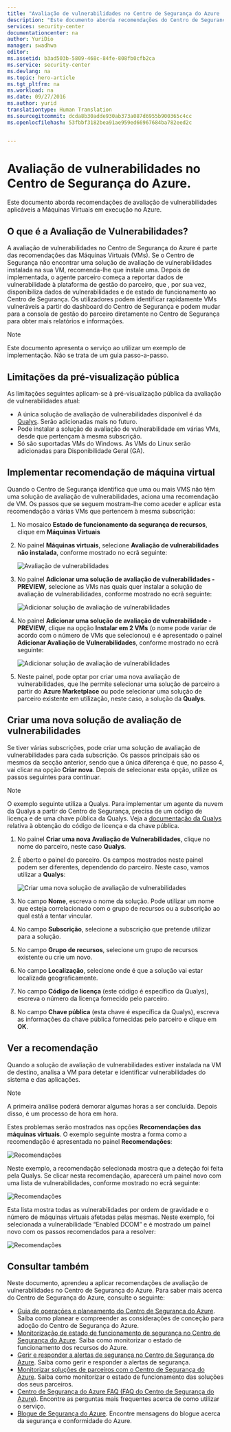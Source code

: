 ```yaml
---
title: "Avaliação de vulnerabilidades no Centro de Segurança do Azure | Microsoft Docs"
description: "Este documento aborda recomendações do Centro de Segurança do Azure que o ajudam a proteger as suas máquinas virtuais mediante a instalação de uma solução de avaliação de vulnerabilidades."
services: security-center
documentationcenter: na
author: YuriDio
manager: swadhwa
editor: 
ms.assetid: b3ad503b-5809-468c-84fe-808fb0cfb2ca
ms.service: security-center
ms.devlang: na
ms.topic: hero-article
ms.tgt_pltfrm: na
ms.workload: na
ms.date: 09/27/2016
ms.author: yurid
translationtype: Human Translation
ms.sourcegitcommit: dcda8b30adde930ab373a087d6955b900365c4cc
ms.openlocfilehash: 53fbbf3182bea91ae959ed66967684ba782eed2c


---
```

# <a name="vulnerability-assessment-in-azure-security-center"></a>Avaliação de vulnerabilidades no Centro de Segurança do Azure.
Este documento aborda recomendações de avaliação de vulnerabilidades aplicáveis a Máquinas Virtuais em execução no Azure.

## <a name="what-is-vulnerability-assessment"></a>O que é a Avaliação de Vulnerabilidades?
A avaliação de vulnerabilidades no Centro de Segurança do Azure é parte das recomendações das Máquinas Virtuais (VMs). Se o Centro de Segurança não encontrar uma solução de avaliação de vulnerabilidades instalada na sua VM, recomenda-lhe que instale uma. Depois de implementada, o agente parceiro começa a reportar dados de vulnerabilidade à plataforma de gestão do parceiro, que , por sua vez, disponibiliza dados de vulnerabilidades e de estado de funcionamento ao Centro de Segurança. Os utilizadores podem identificar rapidamente VMs vulneráveis a partir do dashboard do Centro de Segurança e podem mudar para a consola de gestão do parceiro diretamente no Centro de Segurança para obter mais relatórios e informações.

> [!NOTE]
> Este documento apresenta o serviço ao utilizar um exemplo de implementação. Não se trata de um guia passo-a-passo.
> 
> 

## <a name="public-preview-limitations"></a>Limitações da pré-visualização pública
As limitações seguintes aplicam-se à pré-visualização pública da avaliação de vulnerabilidades atual:

* A única solução de avaliação de vulnerabilidades disponível é da [Qualys](https://www.qualys.com/lp/azure). Serão adicionadas mais no futuro.
* Pode instalar a solução de avaliação de vulnerabilidade em várias VMs, desde que pertençam à mesma subscrição.
* Só são suportadas VMs do Windows. As VMs do Linux serão adicionadas para Disponibilidade Geral (GA).

## <a name="implement-virtual-machine-recommendation"></a>Implementar recomendação de máquina virtual
Quando o Centro de Segurança identifica que uma ou mais VMS não têm uma solução de avaliação de vulnerabilidades, aciona uma recomendação de VM. Os passos que se seguem mostram-lhe como aceder e aplicar esta recomendação a várias VMs que pertencem à mesma subscrição:

1. No mosaico **Estado de funcionamento da segurança de recursos**, clique em **Máquinas Virtuais**
2. No painel **Máquinas virtuais**, selecione **Avaliação de vulnerabilidades não instalada**, conforme mostrado no ecrã seguinte:
   
    ![Avaliação de vulnerabilidades](./media/security-center-vulnerability-assessment-recommendations/security-center-vulnerability-assessment-fig1.png)
3. No painel **Adicionar uma solução de avaliação de vulnerabilidades - PREVIEW**, selecione as VMs nas quais quer instalar a solução de avaliação de vulnerabilidades, conforme mostrado no ecrã seguinte:
   
    ![Adicionar solução de avaliação de vulnerabilidades](./media/security-center-vulnerability-assessment-recommendations/security-center-vulnerability-assessment-fig2.png)
4. No painel **Adicionar uma solução de avaliação de vulnerabilidade - PREVIEW**, clique na opção **Instalar em 2 VMs** (o nome pode variar de acordo com o número de VMs que selecionou) e é apresentado o painel **Adicionar Avaliação de Vulnerabilidades**, conforme mostrado no ecrã seguinte:
   
    ![Adicionar solução de avaliação de vulnerabilidades](./media/security-center-vulnerability-assessment-recommendations/security-center-vulnerability-assessment-fig3.png)
5. Neste painel, pode optar por criar uma nova avaliação de vulnerabilidades, que lhe permite selecionar uma solução de parceiro a partir do **Azure Marketplace** ou pode selecionar uma solução de parceiro existente em utilização, neste caso, a solução da **Qualys**.

## <a name="create-a-new-vulnerability-assessment-solution"></a>Criar uma nova solução de avaliação de vulnerabilidades
Se tiver várias subscrições, pode criar uma solução de avaliação de vulnerabilidades para cada subscrição. Os passos principais são os mesmos da secção anterior, sendo que a única diferença é que, no passo 4, vai clicar na opção **Criar nova**. Depois de selecionar esta opção, utilize os passos seguintes para continuar.

> [!NOTE]
> O exemplo seguinte utiliza a Qualys. Para implementar um agente da nuvem da Qualys a partir do Centro de Segurança, precisa de um código de licença e de uma chave pública da Qualys. Veja a [documentação da Qualys](https://community.qualys.com/docs/DOC-5823-deploying-qualys-cloud-agents-from-microsoft-azure-security-center) relativa à obtenção do código de licença e da chave pública. 
> 
> 

1. No painel **Criar uma nova Avaliação de Vulnerabilidades**, clique no nome do parceiro, neste caso **Qualys**.
2. É aberto o painel do parceiro. Os campos mostrados neste painel podem ser diferentes, dependendo do parceiro. Neste caso, vamos utilizar a **Qualys**:
   
    ![Criar uma nova solução de avaliação de vulnerabilidades](./media/security-center-vulnerability-assessment-recommendations/security-center-vulnerability-assessment-fig7.png)
3. No campo **Nome**, escreva o nome da solução. Pode utilizar um nome que esteja correlacionado com o grupo de recursos ou a subscrição ao qual está a tentar vincular.
4. No campo **Subscrição**, selecione a subscrição que pretende utilizar para a solução.
5. No campo **Grupo de recursos**, selecione um grupo de recursos existente ou crie um novo.
6. No campo **Localização**, selecione onde é que a solução vai estar localizada geograficamente.
7. No campo **Código de licença** (este código é específico da Qualys), escreva o número da licença fornecido pelo parceiro.
8. No campo **Chave pública** (esta chave é específica da Qualys), escreva as informações da chave pública fornecidas pelo parceiro e clique em **OK**.

## <a name="review-recommendation"></a>Ver a recomendação
Quando a solução de avaliação de vulnerabilidades estiver instalada na VM de destino, analisa a VM para detetar e identificar vulnerabilidades do sistema e das aplicações.

> [!NOTE]
> A primeira análise poderá demorar algumas horas a ser concluída. Depois disso, é um processo de hora em hora.
> 
> 

Estes problemas serão mostrados nas opções **Recomendações das máquinas virtuais**. O exemplo seguinte mostra a forma como a recomendação é apresentada no painel **Recomendações**:

![Recomendações](./media/security-center-vulnerability-assessment-recommendations/security-center-vulnerability-assessment-fig4.png)

Neste exemplo, a recomendação selecionada mostra que a deteção foi feita pela Qualys. Se clicar nesta recomendação, aparecerá um painel novo com uma lista de vulnerabilidades, conforme mostrado no ecrã seguinte:

![Recomendações](./media/security-center-vulnerability-assessment-recommendations/security-center-vulnerability-assessment-fig5.png)

Esta lista mostra todas as vulnerabilidades por ordem de gravidade e o número de máquinas virtuais afetadas pelas mesmas. Neste exemplo, foi selecionada a vulnerabilidade “Enabled DCOM” e é mostrado um painel novo com os passos recomendados para a resolver:

![Recomendações](./media/security-center-vulnerability-assessment-recommendations/security-center-vulnerability-assessment-fig6.png)

## <a name="see-also"></a>Consultar também
Neste documento, aprendeu a aplicar recomendações de avaliação de vulnerabilidades no Centro de Segurança do Azure. Para saber mais acerca do Centro de Segurança do Azure, consulte o seguinte:

* [Guia de operações e planeamento do Centro de Segurança do Azure](security-center-planning-and-operations-guide.md). Saiba como planear e compreender as considerações de conceção para adoção do Centro de Segurança do Azure.
* [Monitorização de estado de funcionamento de segurança no Centro de Segurança do Azure](security-center-monitoring.md). Saiba como monitorizar o estado de funcionamento dos recursos do Azure.
* [Gerir e responder a alertas de segurança no Centro de Segurança do Azure](security-center-managing-and-responding-alerts.md). Saiba como gerir e responder a alertas de segurança.
* [Monitorizar soluções de parceiros com o Centro de Segurança do Azure](security-center-partner-solutions.md). Saiba como monitorizar o estado de funcionamento das soluções dos seus parceiros.
* [Centro de Segurança do Azure FAQ (FAQ do Centro de Segurança do Azure)](security-center-faq.md). Encontre as perguntas mais frequentes acerca de como utilizar o serviço.
* [Blogue de Segurança do Azure](http://blogs.msdn.com/b/azuresecurity/). Encontre mensagens do blogue acerca da segurança e conformidade do Azure.




<!--HONumber=Dec16_HO1-->


